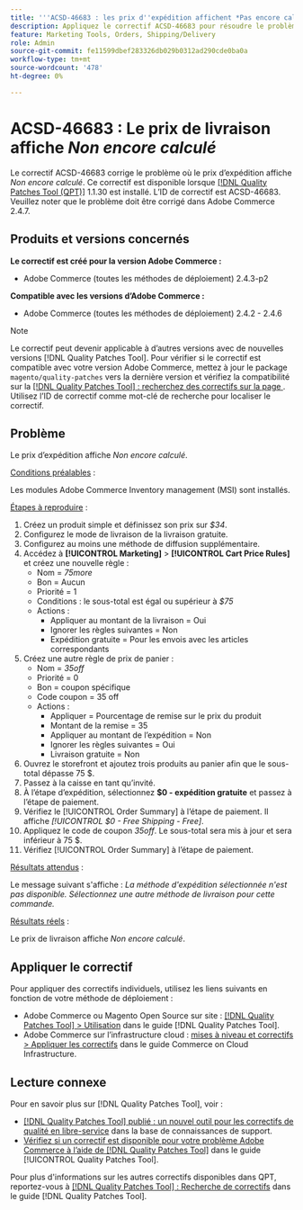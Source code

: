 ```yaml
---
title: '''ACSD-46683 : les prix d''expédition affichent *Pas encore calculé*'''
description: Appliquez le correctif ACSD-46683 pour résoudre le problème Adobe Commerce où le prix d’expédition affiche *Pas encore calculé*.
feature: Marketing Tools, Orders, Shipping/Delivery
role: Admin
source-git-commit: fe11599dbef283326db029b0312ad290cde0ba0a
workflow-type: tm+mt
source-wordcount: '478'
ht-degree: 0%

---
```


# ACSD-46683 : Le prix de livraison affiche *Non encore calculé*

Le correctif ACSD-46683 corrige le problème où le prix d’expédition affiche *Non encore calculé*. Ce correctif est disponible lorsque [[!DNL Quality Patches Tool (QPT)]](https://experienceleague.adobe.com/en/docs/commerce-knowledge-base/kb/announcements/commerce-announcements/magento-quality-patches-released-new-tool-to-self-serve-quality-patches) 1.1.30 est installé. L’ID de correctif est ACSD-46683. Veuillez noter que le problème doit être corrigé dans Adobe Commerce 2.4.7.

## Produits et versions concernés

**Le correctif est créé pour la version Adobe Commerce :**

* Adobe Commerce (toutes les méthodes de déploiement) 2.4.3-p2

**Compatible avec les versions d’Adobe Commerce :**

* Adobe Commerce (toutes les méthodes de déploiement) 2.4.2 - 2.4.6

>[!NOTE]
>
>Le correctif peut devenir applicable à d’autres versions avec de nouvelles versions [!DNL Quality Patches Tool]. Pour vérifier si le correctif est compatible avec votre version Adobe Commerce, mettez à jour le package `magento/quality-patches` vers la dernière version et vérifiez la compatibilité sur la [[!DNL Quality Patches Tool] : recherchez des correctifs sur la page ](https://experienceleague.adobe.com/tools/commerce-quality-patches/index.html). Utilisez l’ID de correctif comme mot-clé de recherche pour localiser le correctif.

## Problème

Le prix d’expédition affiche *Non encore calculé*.

<u>Conditions préalables</u> :

Les modules Adobe Commerce Inventory management (MSI) sont installés.

<u>Étapes à reproduire</u> :

1. Créez un produit simple et définissez son prix sur *$34*.
1. Configurez le mode de livraison de la livraison gratuite.
1. Configurez au moins une méthode de diffusion supplémentaire.
1. Accédez à **[!UICONTROL Marketing]** > **[!UICONTROL Cart Price Rules]** et créez une nouvelle règle :
   * Nom = *75more*
   * Bon = Aucun
   * Priorité = 1
   * Conditions : le sous-total est égal ou supérieur à *$75*
   * Actions :
      * Appliquer au montant de la livraison = Oui
      * Ignorer les règles suivantes = Non
      * Expédition gratuite = Pour les envois avec les articles correspondants
1. Créez une autre règle de prix de panier :
   * Nom = *35off*
   * Priorité = 0
   * Bon = coupon spécifique
   * Code coupon = 35 off
   * Actions :
      * Appliquer = Pourcentage de remise sur le prix du produit
      * Montant de la remise = 35
      * Appliquer au montant de l’expédition = Non
      * Ignorer les règles suivantes = Oui
      * Livraison gratuite = Non
1. Ouvrez le storefront et ajoutez trois produits au panier afin que le sous-total dépasse 75 $.
1. Passez à la caisse en tant qu’invité.
1. À l’étape d’expédition, sélectionnez **$0 - expédition gratuite** et passez à l’étape de paiement.
1. Vérifiez le [!UICONTROL Order Summary] à l’étape de paiement. Il affiche *[!UICONTROL $0 - Free Shipping - Free]*.
1. Appliquez le code de coupon *35off*. Le sous-total sera mis à jour et sera inférieur à 75 $.
1. Vérifiez [!UICONTROL Order Summary] à l’étape de paiement.

<u>Résultats attendus</u> :

Le message suivant s&#39;affiche : *La méthode d&#39;expédition sélectionnée n&#39;est pas disponible. Sélectionnez une autre méthode de livraison pour cette commande.*

<u>Résultats réels</u> :

Le prix de livraison affiche *Non encore calculé*.

## Appliquer le correctif

Pour appliquer des correctifs individuels, utilisez les liens suivants en fonction de votre méthode de déploiement :

* Adobe Commerce ou Magento Open Source sur site : [[!DNL Quality Patches Tool] > Utilisation](/help/tools/quality-patches-tool/usage.md) dans le guide [!DNL Quality Patches Tool].
* Adobe Commerce sur l’infrastructure cloud : [mises à niveau et correctifs > Appliquer les correctifs](https://experienceleague.adobe.com/docs/commerce-cloud-service/user-guide/develop/upgrade/apply-patches.html) dans le guide Commerce on Cloud Infrastructure.

## Lecture connexe

Pour en savoir plus sur [!DNL Quality Patches Tool], voir :

* [[!DNL Quality Patches Tool] publié : un nouvel outil pour les correctifs de qualité en libre-service](https://experienceleague.adobe.com/en/docs/commerce-knowledge-base/kb/announcements/commerce-announcements/magento-quality-patches-released-new-tool-to-self-serve-quality-patches) dans la base de connaissances de support.
* [Vérifiez si un correctif est disponible pour votre problème Adobe Commerce à l’aide de  [!DNL Quality Patches Tool]](/help/tools/quality-patches-tool/patches-available-in-qpt/check-patch-for-magento-issue-with-magento-quality-patches.md) dans le guide [!UICONTROL Quality Patches Tool].


Pour plus d&#39;informations sur les autres correctifs disponibles dans QPT, reportez-vous à [[!DNL Quality Patches Tool] : Recherche de correctifs](https://experienceleague.adobe.com/tools/commerce-quality-patches/index.html) dans le guide [!DNL Quality Patches Tool].
